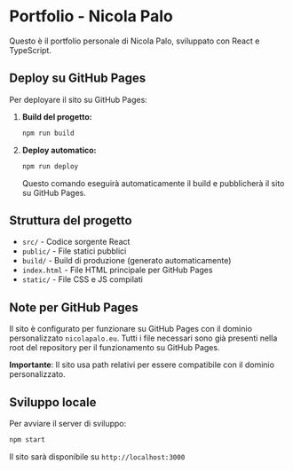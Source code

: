 # Portfolio - Nicola Palo

Questo è il portfolio personale di Nicola Palo, sviluppato con React e TypeScript.

## Deploy su GitHub Pages

Per deployare il sito su GitHub Pages:

1. **Build del progetto:**
   ```bash
   npm run build
   ```

2. **Deploy automatico:**
   ```bash
   npm run deploy
   ```

   Questo comando eseguirà automaticamente il build e pubblicherà il sito su GitHub Pages.

## Struttura del progetto

- `src/` - Codice sorgente React
- `public/` - File statici pubblici
- `build/` - Build di produzione (generato automaticamente)
- `index.html` - File HTML principale per GitHub Pages
- `static/` - File CSS e JS compilati

## Note per GitHub Pages

Il sito è configurato per funzionare su GitHub Pages con il dominio personalizzato `nicolapalo.eu`. 
Tutti i file necessari sono già presenti nella root del repository per il funzionamento su GitHub Pages.

**Importante**: Il sito usa path relativi per essere compatibile con il dominio personalizzato.

## Sviluppo locale

Per avviare il server di sviluppo:

```bash
npm start
```

Il sito sarà disponibile su `http://localhost:3000`
